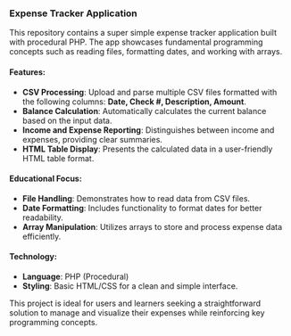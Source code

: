 
### Expense Tracker Application

This repository contains a super simple expense tracker application built with procedural PHP. The app showcases fundamental programming concepts such as reading files, formatting dates, and working with arrays. 

#### Features:
- **CSV Processing**: Upload and parse multiple CSV files formatted with the following columns: **Date, Check #, Description, Amount**.
- **Balance Calculation**: Automatically calculates the current balance based on the input data.
- **Income and Expense Reporting**: Distinguishes between income and expenses, providing clear summaries.
- **HTML Table Display**: Presents the calculated data in a user-friendly HTML table format.

#### Educational Focus:
- **File Handling**: Demonstrates how to read data from CSV files.
- **Date Formatting**: Includes functionality to format dates for better readability.
- **Array Manipulation**: Utilizes arrays to store and process expense data efficiently.

#### Technology:
- **Language**: PHP (Procedural)
- **Styling**: Basic HTML/CSS for a clean and simple interface.

This project is ideal for users and learners seeking a straightforward solution to manage and visualize their expenses while reinforcing key programming concepts.